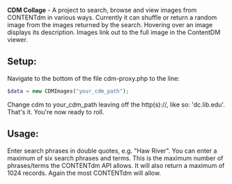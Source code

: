 **CDM Collage** - A project to search, browse and view images from CONTENTdm in various ways.  Currently it can shuffle or return
a random image from the images returned by the search.  Hovering over an image displays its description.
Images link out to the full image in the ContentDM viewer.

## Setup:

Navigate to the bottom of the file cdm-proxy.php to the line:
```php
$data = new CDMImages("your_cdm_path");
```

Change cdm to your_cdm_path leaving off the http(s)://, like so:  'dc.lib.edu'.  That's it.  You're now ready to roll.

## Usage:

Enter search phrases in double quotes, e.g. "Haw River".  You can enter a maximum of six search phrases and terms.  This
is the maximum number of phrases/terms the CONTENTdm API allows.  It will also return a maximum of 1024 records.  Again the most CONTENTdm will allow.